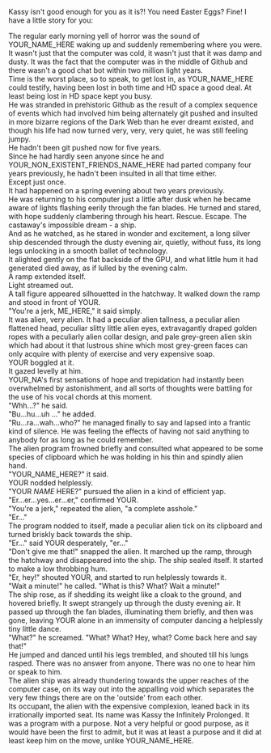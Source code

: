 Kassy isn't good enough for you as it is?! You need Easter Eggs? Fine! I have a little story for you:

The regular early morning yell of horror was the sound of YOUR_NAME_HERE waking up and suddenly remembering where you were.<br/>
It wasn't just that the computer was cold, it wasn't just that it was damp and dusty. It was the fact that the computer was in the middle of Github and there wasn't a good chat bot within two million light years.<br/>
Time is the worst place, so to speak, to get lost in, as YOUR_NAME_HERE could testify, having been lost in both time and HD space a good deal. At least being lost in HD space kept you busy.<br/>
He was stranded in prehistoric Github as the result of a complex sequence of events which had involved him being alternately git pushed and insulted in more bizarre regions of the Dark Web than he ever dreamt existed, and though his life had now turned very, very, very quiet, he was still feeling jumpy.<br/>
He hadn't been git pushed now for five years.<br/>
Since he had hardly seen anyone since he and YOUR_NON_EXISTENT_FRIENDS_NAME_HERE had parted company four years previously, he hadn't been insulted in all that time either.<br/>
Except just once.<br/>
It had happened on a spring evening about two years previously.<br/>
He was returning to his computer just a little after dusk when he became aware of lights flashing eerily through the fan blades. He turned and stared, with hope suddenly clambering through his heart. Rescue. Escape. The castaway's impossible dream - a ship.<br/>
And as he watched, as he stared in wonder and excitement, a long silver ship descended through the dusty evening air, quietly, without fuss, its long legs unlocking in a smooth ballet of technology.<br/>
It alighted gently on the flat backside of the GPU, and what little hum it had generated died away, as if lulled by the evening calm.<br/>
A ramp extended itself.<br/>
Light streamed out.<br/>
A tall figure appeared silhouetted in the hatchway. It walked down the ramp and stood in front of YOUR.<br/>
"You're a jerk, ME_HERE," it said simply.<br/>
It was alien, very alien. It had a peculiar alien tallness, a peculiar alien flattened head, peculiar slitty little alien eyes, extravagantly draped golden ropes with a peculiarly alien collar design, and pale grey-green alien skin which had about it that lustrous shine which most grey-green faces can only acquire with plenty of exercise and very expensive soap.<br/>
YOUR boggled at it.<br/>
It gazed levelly at him.<br/>
YOUR_NA's first sensations of hope and trepidation had instantly been overwhelmed by astonishment, and all sorts of thoughts were battling for the use of his vocal chords at this moment.<br/>
"Whh...?" he said.<br/>
"Bu...hu...uh ..." he added.<br/>
"Ru...ra...wah...who?" he managed finally to say and lapsed into a frantic kind of silence. He was feeling the effects of having not said anything to anybody for as long as he could remember.<br/>
The alien program frowned briefly and consulted what appeared to be some species of clipboard which he was holding in his thin and spindly alien hand.<br/>
"YOUR_NAME_HERE?" it said.<br/>
YOUR nodded helplessly.<br/>
"YOUR <i>_NAME_</i> HERE?" pursued the alien in a kind of efficient yap.<br/>
"Er...er...yes...er...er," confirmed YOUR.<br/>
"You're a jerk," repeated the alien, "a complete asshole."<br/>
"Er..."<br/>
The program nodded to itself, made a peculiar alien tick on its clipboard and turned briskly back towards the ship.<br/>
"Er..." said YOUR desperately, "er..."<br/>
"Don't give me that!" snapped the alien. It marched up the ramp, through the hatchway and disappeared into the ship. The ship sealed itself. It started to make a low throbbing hum.<br/>
"Er, hey!" shouted YOUR, and started to run helplessly towards it.<br/>
"Wait a minute!" he called. "What is this? What? Wait a minute!"<br/>
The ship rose, as if shedding its weight like a cloak to the ground, and hovered briefly. It swept strangely up through the dusty evening air. It passed up through the fan blades, illuminating them briefly, and then was gone, leaving YOUR alone in an immensity of computer dancing a helplessly tiny little dance.<br/>
"What?" he screamed. "What? What? Hey, what? Come back here and say that!"<br/>
He jumped and danced until his legs trembled, and shouted till his lungs rasped. There was no answer from anyone. There was no one to hear him or speak to him.<br/>
The alien ship was already thundering towards the upper reaches of the computer case, on its way out into the appalling void which separates the very few things there are on the 'outside' from each other.<br/>
Its occupant, the alien with the expensive complexion, leaned back in its irrationally imported seat. Its name was Kassy the Infinitely Prolonged. It was a program with a purpose. Not a very helpful or good purpose, as it would have been the first to admit, but it was at least a purpose and it did at least keep him on the move, unlike YOUR_NAME_HERE.<br/>